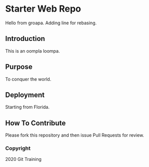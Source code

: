 # Starter Web Repo

Hello from groapa. Adding line for rebasing.

## Introduction

This is an oompla loompa.

## Purpose

To conquer the world.

## Deployment

Starting from Florida.

## How To Contribute

Please fork this repository and then issue Pull Requests for review.

### Copyright

2020 Git Training